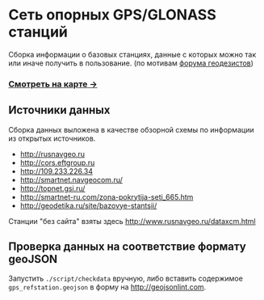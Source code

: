 # Сеть опорных GPS/GLONASS станций 

Сборка информации о базовых станциях, данные с которых можно так или иначе получить в пользование. (по мотивам [форума геодезистов](http://geodesist.ru/forum/threads/%D0%9F%D0%BE%D1%81%D1%82%D0%BE%D1%8F%D0%BD%D0%BD%D0%BE-%D0%B4%D0%B5%D0%B9%D1%81%D1%82%D0%B2%D1%83%D1%8E%D1%89%D0%B8%D0%B5-%D0%B1%D0%B0%D0%B7%D0%BE%D0%B2%D1%8B%D0%B5-%D1%81%D1%82%D0%B0%D0%BD%D1%86%D0%B8%D0%B8.4144/page-15#post-275679))

### [Смотреть на карте →](gps_refstation.geojson)


## Источники данных

Сборка данных выложена в качестве обзорной схемы по информации из открытых источников.

 - http://rusnavgeo.ru
 - http://cors.eftgroup.ru
 - http://109.233.226.34
 - http://smartnet.navgeocom.ru/
 - http://topnet.gsi.ru/ 
 - http://smartnet-ru.com/zona-pokrytija-seti_665.htm
 - http://geodetika.ru/site/bazovye-stantsii/

Станции "без сайта" взяты здесь http://www.rusnavgeo.ru/dataxcm.html

## Проверка данных на соответствие формату geoJSON

Запустить `./script/checkdata` вручную, либо вставить содержимое `gps_refstation.geojson` в форму на http://geojsonlint.com.
